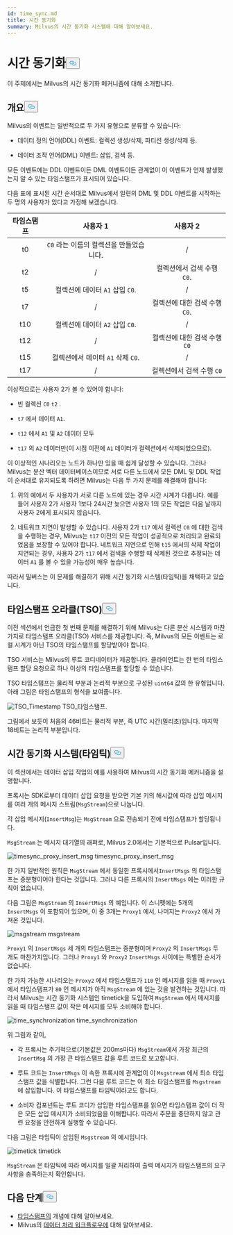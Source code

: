```yaml
---
id: time_sync.md
title: 시간 동기화
summary: Milvus의 시간 동기화 시스템에 대해 알아보세요.
---
```

<h1 id="Time-Synchronization" class="common-anchor-header">시간 동기화<button data-href="#Time-Synchronization" class="anchor-icon" translate="no">
      <svg translate="no"
        aria-hidden="true"
        focusable="false"
        height="20"
        version="1.1"
        viewBox="0 0 16 16"
        width="16"
      >
        <path
          fill="#0092E4"
          fill-rule="evenodd"
          d="M4 9h1v1H4c-1.5 0-3-1.69-3-3.5S2.55 3 4 3h4c1.45 0 3 1.69 3 3.5 0 1.41-.91 2.72-2 3.25V8.59c.58-.45 1-1.27 1-2.09C10 5.22 8.98 4 8 4H4c-.98 0-2 1.22-2 2.5S3 9 4 9zm9-3h-1v1h1c1 0 2 1.22 2 2.5S13.98 12 13 12H9c-.98 0-2-1.22-2-2.5 0-.83.42-1.64 1-2.09V6.25c-1.09.53-2 1.84-2 3.25C6 11.31 7.55 13 9 13h4c1.45 0 3-1.69 3-3.5S14.5 6 13 6z"
        ></path>
      </svg>
    </button></h1><p>이 주제에서는 Milvus의 시간 동기화 메커니즘에 대해 소개합니다.</p>
<h2 id="Overview" class="common-anchor-header">개요<button data-href="#Overview" class="anchor-icon" translate="no">
      <svg translate="no"
        aria-hidden="true"
        focusable="false"
        height="20"
        version="1.1"
        viewBox="0 0 16 16"
        width="16"
      >
        <path
          fill="#0092E4"
          fill-rule="evenodd"
          d="M4 9h1v1H4c-1.5 0-3-1.69-3-3.5S2.55 3 4 3h4c1.45 0 3 1.69 3 3.5 0 1.41-.91 2.72-2 3.25V8.59c.58-.45 1-1.27 1-2.09C10 5.22 8.98 4 8 4H4c-.98 0-2 1.22-2 2.5S3 9 4 9zm9-3h-1v1h1c1 0 2 1.22 2 2.5S13.98 12 13 12H9c-.98 0-2-1.22-2-2.5 0-.83.42-1.64 1-2.09V6.25c-1.09.53-2 1.84-2 3.25C6 11.31 7.55 13 9 13h4c1.45 0 3-1.69 3-3.5S14.5 6 13 6z"
        ></path>
      </svg>
    </button></h2><p>Milvus의 이벤트는 일반적으로 두 가지 유형으로 분류할 수 있습니다:</p>
<ul>
<li><p>데이터 정의 언어(DDL) 이벤트: 컬렉션 생성/삭제, 파티션 생성/삭제 등.</p></li>
<li><p>데이터 조작 언어(DML) 이벤트: 삽입, 검색 등.</p></li>
</ul>
<p>모든 이벤트에는 DDL 이벤트이든 DML 이벤트이든 관계없이 이 이벤트가 언제 발생했는지 알 수 있는 타임스탬프가 표시되어 있습니다.</p>
<p>다음 표에 표시된 시간 순서대로 Milvus에서 일련의 DML 및 DDL 이벤트를 시작하는 두 명의 사용자가 있다고 가정해 보겠습니다.</p>
<table>
<thead>
<tr><th style="text-align:center">타임스탬프</th><th style="text-align:center">사용자 1</th><th style="text-align:center">사용자 2</th></tr>
</thead>
<tbody>
<tr><td style="text-align:center">t0</td><td style="text-align:center"><code translate="no">C0</code> 라는 이름의 컬렉션을 만들었습니다.</td><td style="text-align:center">/</td></tr>
<tr><td style="text-align:center">t2</td><td style="text-align:center">/</td><td style="text-align:center">컬렉션에서 검색 수행 <code translate="no">C0</code>.</td></tr>
<tr><td style="text-align:center">t5</td><td style="text-align:center">컬렉션에 데이터 <code translate="no">A1</code> 삽입 <code translate="no">C0</code>.</td><td style="text-align:center">/</td></tr>
<tr><td style="text-align:center">t7</td><td style="text-align:center">/</td><td style="text-align:center">컬렉션에 대한 검색 수행 <code translate="no">C0</code>.</td></tr>
<tr><td style="text-align:center">t10</td><td style="text-align:center">컬렉션에 데이터 <code translate="no">A2</code> 삽입 <code translate="no">C0</code>.</td><td style="text-align:center">/</td></tr>
<tr><td style="text-align:center">t12</td><td style="text-align:center">/</td><td style="text-align:center">컬렉션에 대한 검색 수행 <code translate="no">C0</code></td></tr>
<tr><td style="text-align:center">t15</td><td style="text-align:center">컬렉션에서 데이터 <code translate="no">A1</code> 삭제 <code translate="no">C0</code>.</td><td style="text-align:center">/</td></tr>
<tr><td style="text-align:center">t17</td><td style="text-align:center">/</td><td style="text-align:center">컬렉션에서 검색 수행 <code translate="no">C0</code></td></tr>
</tbody>
</table>
<p>이상적으로는 사용자 2가 볼 수 있어야 합니다:</p>
<ul>
<li><p>빈 컬렉션 <code translate="no">C0</code> <code translate="no">t2</code> .</p></li>
<li><p><code translate="no">t7</code> 에서 데이터 <code translate="no">A1</code>.</p></li>
<li><p><code translate="no">t12</code> 에서 <code translate="no">A1</code> 및 <code translate="no">A2</code> 데이터 모두</p></li>
<li><p><code translate="no">t17</code> 의 <code translate="no">A2</code> 데이터만(이 시점 이전에 <code translate="no">A1</code> 데이터가 컬렉션에서 삭제되었으므로).</p></li>
</ul>
<p>이 이상적인 시나리오는 노드가 하나만 있을 때 쉽게 달성할 수 있습니다. 그러나 Milvus는 분산 벡터 데이터베이스이므로 서로 다른 노드에서 모든 DML 및 DDL 작업이 순서대로 유지되도록 하려면 Milvus는 다음 두 가지 문제를 해결해야 합니다:</p>
<ol>
<li><p>위의 예에서 두 사용자가 서로 다른 노드에 있는 경우 시간 시계가 다릅니다. 예를 들어 사용자 2가 사용자 1보다 24시간 늦으면 사용자 1의 모든 작업은 다음 날까지 사용자 2에게 표시되지 않습니다.</p></li>
<li><p>네트워크 지연이 발생할 수 있습니다. 사용자 2가 <code translate="no">t17</code> 에서 컬렉션 <code translate="no">C0</code> 에 대한 검색을 수행하는 경우, Milvus는 <code translate="no">t17</code> 이전의 모든 작업이 성공적으로 처리되고 완료되었음을 보장할 수 있어야 합니다. 네트워크 지연으로 인해 <code translate="no">t15</code> 에서의 삭제 작업이 지연되는 경우, 사용자 2가 <code translate="no">t17</code> 에서 검색을 수행할 때 삭제된 것으로 추정되는 데이터 <code translate="no">A1</code> 를 볼 수 있을 가능성이 매우 높습니다.</p></li>
</ol>
<p>따라서 밀버스는 이 문제를 해결하기 위해 시간 동기화 시스템(타임틱)을 채택하고 있습니다.</p>
<h2 id="Timestamp-oracle-TSO" class="common-anchor-header">타임스탬프 오라클(TSO)<button data-href="#Timestamp-oracle-TSO" class="anchor-icon" translate="no">
      <svg translate="no"
        aria-hidden="true"
        focusable="false"
        height="20"
        version="1.1"
        viewBox="0 0 16 16"
        width="16"
      >
        <path
          fill="#0092E4"
          fill-rule="evenodd"
          d="M4 9h1v1H4c-1.5 0-3-1.69-3-3.5S2.55 3 4 3h4c1.45 0 3 1.69 3 3.5 0 1.41-.91 2.72-2 3.25V8.59c.58-.45 1-1.27 1-2.09C10 5.22 8.98 4 8 4H4c-.98 0-2 1.22-2 2.5S3 9 4 9zm9-3h-1v1h1c1 0 2 1.22 2 2.5S13.98 12 13 12H9c-.98 0-2-1.22-2-2.5 0-.83.42-1.64 1-2.09V6.25c-1.09.53-2 1.84-2 3.25C6 11.31 7.55 13 9 13h4c1.45 0 3-1.69 3-3.5S14.5 6 13 6z"
        ></path>
      </svg>
    </button></h2><p>이전 섹션에서 언급한 첫 번째 문제를 해결하기 위해 Milvus는 다른 분산 시스템과 마찬가지로 타임스탬프 오라클(TSO) 서비스를 제공합니다. 즉, Milvus의 모든 이벤트는 로컬 시계가 아닌 TSO의 타임스탬프를 할당받아야 합니다.</p>
<p>TSO 서비스는 Milvus의 루트 코디네이터가 제공합니다. 클라이언트는 한 번의 타임스탬프 할당 요청으로 하나 이상의 타임스탬프를 할당할 수 있습니다.</p>
<p>TSO 타임스탬프는 물리적 부분과 논리적 부분으로 구성된 <code translate="no">uint64</code> 값의 한 유형입니다. 아래 그림은 타임스탬프의 형식을 보여줍니다.</p>
<p>
  
   <span class="img-wrapper"> <img translate="no" src="/docs/v2.4.x/assets/TSO_Timestamp.png" alt="TSO_Timestamp" class="doc-image" id="tso_timestamp" />
   </span> <span class="img-wrapper"> <span>TSO_타임스탬프</span>. </span></p>
<p>그림에서 보듯이 처음의 46비트는 물리적 부분, 즉 UTC 시간(밀리초)입니다. 마지막 18비트는 논리적 부분입니다.</p>
<h2 id="Time-synchronization-system-timetick" class="common-anchor-header">시간 동기화 시스템(타임틱)<button data-href="#Time-synchronization-system-timetick" class="anchor-icon" translate="no">
      <svg translate="no"
        aria-hidden="true"
        focusable="false"
        height="20"
        version="1.1"
        viewBox="0 0 16 16"
        width="16"
      >
        <path
          fill="#0092E4"
          fill-rule="evenodd"
          d="M4 9h1v1H4c-1.5 0-3-1.69-3-3.5S2.55 3 4 3h4c1.45 0 3 1.69 3 3.5 0 1.41-.91 2.72-2 3.25V8.59c.58-.45 1-1.27 1-2.09C10 5.22 8.98 4 8 4H4c-.98 0-2 1.22-2 2.5S3 9 4 9zm9-3h-1v1h1c1 0 2 1.22 2 2.5S13.98 12 13 12H9c-.98 0-2-1.22-2-2.5 0-.83.42-1.64 1-2.09V6.25c-1.09.53-2 1.84-2 3.25C6 11.31 7.55 13 9 13h4c1.45 0 3-1.69 3-3.5S14.5 6 13 6z"
        ></path>
      </svg>
    </button></h2><p>이 섹션에서는 데이터 삽입 작업의 예를 사용하여 Milvus의 시간 동기화 메커니즘을 설명합니다.</p>
<p>프록시는 SDK로부터 데이터 삽입 요청을 받으면 기본 키의 해시값에 따라 삽입 메시지를 여러 개의 메시지 스트림(<code translate="no">MsgStream</code>)으로 나눕니다.</p>
<p>각 삽입 메시지(<code translate="no">InsertMsg</code>)는 <code translate="no">MsgStream</code> 으로 전송되기 전에 타임스탬프가 할당됩니다.</p>
<div class="alert note">
  <code translate="no">MsgStream</code> 는 메시지 대기열의 래퍼로, Milvus 2.0에서는 기본적으로 Pulsar입니다.</div>
<p>
  
   <span class="img-wrapper"> <img translate="no" src="/docs/v2.4.x/assets/timesync_proxy_insert_msg.png" alt="timesync_proxy_insert_msg" class="doc-image" id="timesync_proxy_insert_msg" />
   </span> <span class="img-wrapper"> <span>timesync_proxy_insert_msg</span> </span></p>
<p>한 가지 일반적인 원칙은 <code translate="no">MsgStream</code> 에서 동일한 프록시에서<code translate="no">InsertMsgs</code> 의 타임스탬프는 증분형이어야 한다는 것입니다. 그러나 다른 프록시의 <code translate="no">InsertMsgs</code> 에는 이러한 규칙이 없습니다.</p>
<p>다음 그림은 <code translate="no">MsgStream</code> 의 <code translate="no">InsertMsgs</code> 의 예입니다. 이 스니펫에는 5개의 <code translate="no">InsertMsgs</code> 이 포함되어 있으며, 이 중 3개는 <code translate="no">Proxy1</code> 에서, 나머지는 <code translate="no">Proxy2</code> 에서 가져온 것입니다.</p>
<p>
  
   <span class="img-wrapper"> <img translate="no" src="/docs/v2.4.x/assets/msgstream.png" alt="msgstream" class="doc-image" id="msgstream" />
   </span> <span class="img-wrapper"> <span>msgstream</span> </span></p>
<p><code translate="no">Proxy1</code> 의 <code translate="no">InsertMsgs</code> 세 개의 타임스탬프는 증분형이며 <code translate="no">Proxy2</code> 의 <code translate="no">InsertMsgs</code> 두 개도 마찬가지입니다. 그러나 <code translate="no">Proxy1</code> 와 <code translate="no">Proxy2</code> <code translate="no">InsertMsgs</code> 사이에는 특별한 순서가 없습니다.</p>
<p>한 가지 가능한 시나리오는 <code translate="no">Proxy2</code> 에서 타임스탬프가 <code translate="no">110</code> 인 메시지를 읽을 때 <code translate="no">Proxy1</code> 에서 타임스탬프가 <code translate="no">80</code> 인 메시지가 아직 <code translate="no">MsgStream</code> 에 있는 것을 발견하는 것입니다. 따라서 Milvus는 시간 동기화 시스템인 timetick을 도입하여 <code translate="no">MsgStream</code> 에서 메시지를 읽을 때 타임스탬프 값이 작은 메시지를 모두 소비해야 합니다.</p>
<p>
  
   <span class="img-wrapper"> <img translate="no" src="/docs/v2.4.x/assets/time_synchronization.png" alt="time_synchronization" class="doc-image" id="time_synchronization" />
   </span> <span class="img-wrapper"> <span>time_synchronization</span> </span></p>
<p>위 그림과 같이,</p>
<ul>
<li><p>각 프록시는 주기적으로(기본값은 200ms마다) <code translate="no">MsgStream</code>에서 가장 최근의 <code translate="no">InsertMsg</code> 의 가장 큰 타임스탬프 값을 루트 코드로 보고합니다.</p></li>
<li><p>루트 코드는 <code translate="no">InsertMsgs</code> 이 속한 프록시에 관계없이 이 <code translate="no">Msgstream</code> 에서 최소 타임스탬프 값을 식별합니다. 그런 다음 루트 코드는 이 최소 타임스탬프를 <code translate="no">Msgstream</code> 에 삽입합니다. 이 타임스탬프를 타임틱이라고도 합니다.</p></li>
<li><p>소비자 컴포넌트는 루트 코디가 삽입한 타임스탬프를 읽으면 타임스탬프 값이 더 작은 모든 삽입 메시지가 소비되었음을 이해합니다. 따라서 주문을 중단하지 않고 관련 요청을 안전하게 실행할 수 있습니다.</p></li>
</ul>
<p>다음 그림은 타임틱이 삽입된 <code translate="no">Msgstream</code> 의 예시입니다.</p>
<p>
  
   <span class="img-wrapper"> <img translate="no" src="/docs/v2.4.x/assets/timetick.png" alt="timetick" class="doc-image" id="timetick" />
   </span> <span class="img-wrapper"> <span>timetick</span> </span></p>
<p><code translate="no">MsgStream</code> 은 타임틱에 따라 메시지를 일괄 처리하여 출력 메시지가 타임스탬프의 요구 사항을 충족하는지 확인합니다.</p>
<h2 id="Whats-next" class="common-anchor-header">다음 단계<button data-href="#Whats-next" class="anchor-icon" translate="no">
      <svg translate="no"
        aria-hidden="true"
        focusable="false"
        height="20"
        version="1.1"
        viewBox="0 0 16 16"
        width="16"
      >
        <path
          fill="#0092E4"
          fill-rule="evenodd"
          d="M4 9h1v1H4c-1.5 0-3-1.69-3-3.5S2.55 3 4 3h4c1.45 0 3 1.69 3 3.5 0 1.41-.91 2.72-2 3.25V8.59c.58-.45 1-1.27 1-2.09C10 5.22 8.98 4 8 4H4c-.98 0-2 1.22-2 2.5S3 9 4 9zm9-3h-1v1h1c1 0 2 1.22 2 2.5S13.98 12 13 12H9c-.98 0-2-1.22-2-2.5 0-.83.42-1.64 1-2.09V6.25c-1.09.53-2 1.84-2 3.25C6 11.31 7.55 13 9 13h4c1.45 0 3-1.69 3-3.5S14.5 6 13 6z"
        ></path>
      </svg>
    </button></h2><ul>
<li><a href="/docs/ko/timestamp.md">타임스탬프의</a> 개념에 대해 알아보세요.</li>
<li>Milvus의 <a href="/docs/ko/data_processing.md">데이터 처리 워크플로우에</a> 대해 알아보세요.</li>
</ul>
